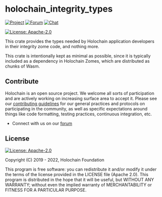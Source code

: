 # holochain_integrity_types

[![Project](https://img.shields.io/badge/project-holochain-blue.svg?style=flat-square)](http://holochain.org/)
[![Forum](https://img.shields.io/badge/chat-forum%2eholochain%2enet-blue.svg?style=flat-square)](https://forum.holochain.org)
[![Chat](https://img.shields.io/badge/chat-chat%2eholochain%2enet-blue.svg?style=flat-square)](https://chat.holochain.org)

[![License: Apache-2.0](https://img.shields.io/badge/License-Apache%202.0-blue.svg)](https://www.apache.org/licenses/LICENSE-2.0)

This crate provides the types needed by Holochain application developers in their integrity zome code, and nothing more.

This crate is intentionally kept as minimal as possible, since it is typically included as a dependency in Holochain Zomes, which are distributed as chunks of Wasm. 

## Contribute
Holochain is an open source project.  We welcome all sorts of participation and are actively working on increasing surface area to accept it.  Please see our [contributing guidelines](/CONTRIBUTING.md) for our general practices and protocols on participating in the community, as well as specific expectations around things like code formatting, testing practices, continuous integration, etc.

* Connect with us on our [forum](https://forum.holochain.org)

## License
[![License: Apache-2.0](https://img.shields.io/badge/License-Apache%202.0-blue.svg)](https://www.apache.org/licenses/LICENSE-2.0)

Copyright (C) 2019 - 2022, Holochain Foundation

This program is free software: you can redistribute it and/or modify it under the terms of the license
provided in the LICENSE file (Apache 2.0).  This program is distributed in the hope that it will be useful,
but WITHOUT ANY WARRANTY; without even the implied warranty of MERCHANTABILITY or FITNESS FOR A PARTICULAR
PURPOSE.

